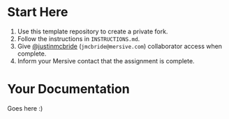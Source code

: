 # Start Here

1. Use this template repository to create a private fork.
1. Follow the instructions in `INSTRUCTIONS.md`.
1. Give [@justinmcbride](https://github.com/justinmcbride) (`jmcbride@mersive.com`) collaborator access when complete.
1. Inform your Mersive contact that the assignment is complete.

# Your Documentation

Goes here :)
